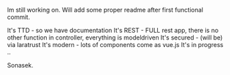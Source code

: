 Im still working on. Will add some proper readme after first functional commit.

It's TTD - so we have documentation
It's REST - FULL rest app, there is no other function in controller, everything is modeldriven
It's secured - (will be) via laratrust
It's modern - lots of components come as vue.js 
It's in progress ..

Sonasek.
